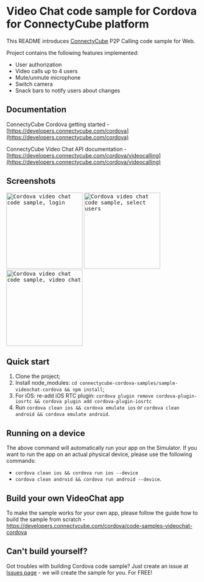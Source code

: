 # Video Chat code sample for Cordova for ConnectyCube platform

This README introduces [ConnectyCube](https://connectycube.com) P2P Calling code sample for Web.

Project contains the following features implemented:

- User authorization
- Video calls up to 4 users
- Mute/unmute microphone
- Switch camera 
- Snack bars to notify users about changes

## Documentation

ConnectyCube Cordova getting started - [https://developers.connectycube.com/cordova](https://developers.connectycube.com/cordova)

ConnectyCube Video Chat API documentation - [https://developers.connectycube.com/cordova/videocalling](https://developers.connectycube.com/cordova/videocalling)

## Screenshots

<kbd><img alt="Cordova video chat code sample, login" src="https://developers.connectycube.com/docs/_images/code_samples/cordova/cordova_codesample_video_login.PNG" width="200" /></kbd> <kbd><img alt="Cordova video chat code sample, select users" src="https://developers.connectycube.com/docs/_images/code_samples/cordova/cordova_codesample_video_select_users.PNG" width="200" /></kbd> <kbd><img alt="Cordova video chat code sample, video chat" src="https://developers.connectycube.com/docs/_images/code_samples/cordova/cordova_codesample_video_video.PNG" width="200" /></kbd>

## Quick start

1. Clone the project;
2. Install node_modules: `cd connectycube-cordova-samples/sample-videochat-cordova && npm install`;
3. For iOS: re-add iOS RTC plugin: `cordova plugin remove cordova-plugin-iosrtc && cordova plugin add cordova-plugin-iosrtc  ` 
4. Run `cordova clean ios && cordova emulate ios` or `cordova clean android && cordova emulate android`.

## Running on a device

The above command will automatically run your app on the Simulator. If you want to run the app on an actual physical  device, please use the following commands:

* `cordova clean ios && cordova run ios --device`
* `cordova clean android && cordova run android --device`.

## Build your own VideoChat app

To make the sample works for your own app, please follow the guide how to build the sample from scratch - https://developers.connectycube.com/cordova/code-samples-videochat-cordova


## Can't build yourself?

Got troubles with building Cordova code sample? Just create an issue at [Issues page](https://github.com/ConnectyCube/connectycube-cordova-samples/issues) - we will create the sample for you. For FREE!
